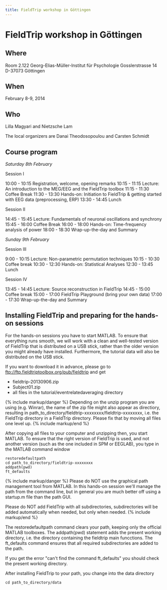 ```yaml
---
title: FieldTrip workshop in Göttingen
---
```


# FieldTrip workshop in Göttingen

## Where

Room 2.122
Georg-Elias-Müller-Institut für Psychologie
Gosslerstrasse 14
D-37073 Göttingen

## When

February 8-9, 2014

## Who

Lilla Magyari and Nietzsche Lam

The local organizers are Danai Theodosopoulou and Carsten Schmidt

## Course program

_Saturday 8th February_

Session I

10:00 - 10:15	Registration, welcome, opening remarks
10:15 - 11:15 	Lecture: An introduction to the MEG/EEG and the FieldTrip toolbox
11:15 - 11:30	Coffee Break
11:30 - 13:30	Hands-on: Initiation to FieldTrip & getting started with EEG data (preprocessing, ERP)
13:30 - 14:45	Lunch

Session II

14:45 - 15:45	Lecture: Fundamentals of neuronal oscillations and synchrony
15:45 - 16:00   Coffee Break
16:00 - 18:00	Hands-on: Time-frequency analysis of power
18:00 - 18:30	Wrap-up-the-day and Summary

_Sunday 9th February_

Session III

9:00 - 10:15	Lecture: Non-parametric permutation techniques
10:15 - 10:30	Coffee break
10:30 - 12:30	Hands-on: Statistical Analyses
12:30 - 13:45	Lunch

Session IV

13:45 - 14:45	Lecture: Source reconstruction in FieldTrip
14:45 - 15:00	Coffee break
15:00 - 17:00	FieldTrip Playground (bring your own data)
17:00 - 17:30	Wrap-up-the-day and Summary

## Installing FieldTrip and preparing for the hands-on sessions

For the hands-on sessions you have to start MATLAB. To ensure that
everything runs smooth, we will work with a clean and well-tested
version of FieldTrip that is distributed on a USB stick, rather than the older version you might already have installed. Furthermore, the tutorial data will also be distributed on the USB stick.

If you want to download it in advance, please go to ftp://ftp.fieldtriptoolbox.org/pub/fieldtrip and get

-   fieldtrip-20130906.zip
-   Subject01.zip
-   all files in the tutorial/eventrelatedaveraging directory

{% include markup/danger %}
Depending on the unzip program you are using (e.g. Winrar), the name of the zip file might also appear as directiory, resulting in path_to_directory/fieldtrip-xxxxxxxx/fieldtrip-xxxxxxxx, i.e. the FieldTrip directory in a FieldTrip directory. Please fix that by moving all files one level up.
{% include markup/end %}

After copying all files to your computer and unzipping then, you start MATLAB. To ensure that the right version of FieldTrip is used, and not another version (such as the one included in SPM or EEGLAB), you type in the MATLAB command window

    restoredefaultpath
    cd path_to_directory/fieldtrip-xxxxxxxx
    addpath(pwd)
    ft_defaults

{% include markup/danger %}
Please do NOT use the graphical path management tool from MATLAB. In this hands-on session we'll manage the path from the command line, but in general you are much better off using a startup.m file than the path GUI.

Please do NOT add FieldTrip with all subdirectories, subdirectories will be added automatically when needed, but only when needed.
{% include markup/end %}

The restoredefaultpath command clears your path, keeping only the
official MATLAB toolboxes. The addpath(pwd) statement adds the
present working directory, i.e. the directory containing the fieldtrip
main funcctions. The ft_defaults command ensures that all required
subdirectories are added to the path.

If you get the error "can't find the command ft_defaults" you should check the present working directory.

After installing FieldTrip to your path, you change into the data directory

    cd path_to_directory/data
